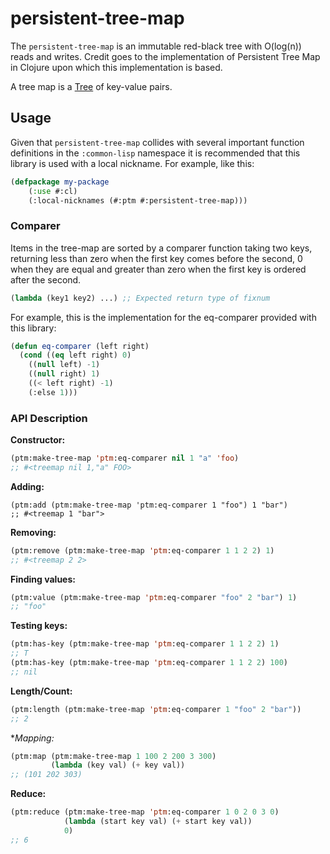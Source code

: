# persistent-tree-map

The `persistent-tree-map` is an immutable red-black tree with O(log(n)) reads and writes. Credit goes to the implementation of Persistent Tree Map in Clojure upon which this implementation is based.

A tree map is a [Tree](https://en.wikipedia.org/wiki/Tree_(data_structure)) of key-value pairs.

## Usage

Given that `persistent-tree-map` collides with several important function definitions in the `:common-lisp` namespace it is recommended that this library is used with a local nickname. For example, like this:

```lisp
(defpackage my-package
    (:use #:cl)
    (:local-nicknames (#:ptm #:persistent-tree-map)))
```

### Comparer

Items in the tree-map are sorted by a comparer function taking two keys, returning less than zero when the first key comes before the second, 0 when they are equal and greater than zero when the first key is ordered after the second.

```lisp
(lambda (key1 key2) ...) ;; Expected return type of fixnum
```

For example, this is the implementation for the eq-comparer provided with this library:

```lisp
(defun eq-comparer (left right)
  (cond ((eq left right) 0)
	((null left) -1)
	((null right) 1)
	((< left right) -1)
	(:else 1)))
```

### API Description

**Constructor:**

```lisp
(ptm:make-tree-map 'ptm:eq-comparer nil 1 "a" 'foo)
;; #<treemap nil 1,"a" FOO>
```

**Adding:**

```lisp:
(ptm:add (ptm:make-tree-map 'ptm:eq-comparer 1 "foo") 1 "bar")
;; #<treemap 1 "bar">
```

**Removing:**
```lisp
(ptm:remove (ptm:make-tree-map 'ptm:eq-comparer 1 1 2 2) 1)
;; #<treemap 2 2>
```

**Finding values:**
```lisp
(ptm:value (ptm:make-tree-map 'ptm:eq-comparer "foo" 2 "bar") 1)
;; "foo"
```

**Testing keys:**

```lisp
(ptm:has-key (ptm:make-tree-map 'ptm:eq-comparer 1 1 2 2) 1)
;; T
(ptm:has-key (ptm:make-tree-map 'ptm:eq-comparer 1 1 2 2) 100)
;; nil
```

**Length/Count:**

```lisp
(ptm:length (ptm:make-tree-map 'ptm:eq-comparer 1 "foo" 2 "bar"))
;; 2
```

**Mapping:*

```lisp
(ptm:map (ptm:make-tree-map 1 100 2 200 3 300)
         (lambda (key val) (+ key val))
;; (101 202 303)
```

**Reduce:**

```lisp
(ptm:reduce (ptm:make-tree-map 'ptm:eq-comparer 1 0 2 0 3 0)
            (lambda (start key val) (+ start key val))
            0)
;; 6
```
